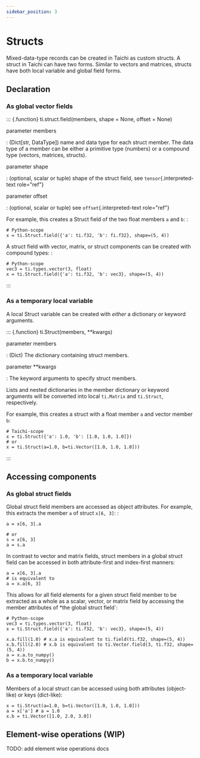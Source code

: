 ```yaml
---
sidebar_position: 3
---
```


# Structs

Mixed-data-type records can be created in Taichi as custom structs. A struct in Taichi can have two forms. Similar to vectors and matrices, structs have both local variable and global field forms.

## Declaration

### As global vector fields

::: {.function}
ti.struct.field(members, shape = None, offset = None)

parameter members

: (Dict[str, DataType]) name and data type for each struct member. The data type of a member can be either a primitive type (numbers) or a compound type (vectors, matrices, structs).

parameter shape

: (optional, scalar or tuple) shape of the struct field, see
`tensor`{.interpreted-text role="ref"}

parameter offset

: (optional, scalar or tuple) see `offset`{.interpreted-text
role="ref"}

For example, this creates a Struct field of the two float members `a` and `b`: :

    # Python-scope
    x = ti.Struct.field({'a': ti.f32, 'b': fi.f32}, shape=(5, 4))

A struct field with vector, matrix, or struct components can be created with compound types: :

    # Python-scope
    vec3 = ti.types.vector(3, float)
    x = ti.Struct.field({'a': ti.f32, 'b': vec3}, shape=(5, 4))

:::

### As a temporary local variable

A local Struct variable can be created with *either* a dictionary *or* keyword arguments.

::: {.function}
ti.Struct(members, **kwargs)

parameter members

: (Dict) The dictionary containing struct members.

parameter **kwargs

: The keyword arguments to specify struct members.

Lists and nested dictionaries in the member dictionary or keyword arguments will be converted into local `ti.Matrix` and `ti.Struct`, respectively.

For example, this creates a struct with a float member `a` and vector member `b`:

    # Taichi-scope
    x = ti.Struct({'a': 1.0, 'b': [1.0, 1.0, 1.0]})
    # or
    x = ti.Struct(a=1.0, b=ti.Vector([1.0, 1.0, 1.0]))

:::

## Accessing components

### As global struct fields

Global struct field members are accessed as object attributes. For example, this extracts the member `a` of struct `x[6, 3]`: :

    a = x[6, 3].a

    # or
    s = x[6, 3]
    a = s.a

In contrast to vector and matrix fields, struct members in a global struct field can be accessed in both attribute-first and index-first manners:

    a = x[6, 3].a
    # is equivalent to
    a = x.a[6, 3]

This allows for all field elements for a given struct field member to be extracted as a whole as a scalar, vector, or matrix field by accessing the member attributes of *the global struct field`:

    # Python-scope
    vec3 = ti.types.vector(3, float)
    x = ti.Struct.field({'a': ti.f32, 'b': vec3}, shape=(5, 4))

    x.a.fill(1.0) # x.a is equivalent to ti.field(ti.f32, shape=(5, 4))
    x.b.fill(2.0) # x.b is equivalent to ti.Vector.field(3, ti.f32, shape=(5, 4))
    a = x.a.to_numpy()
    b = x.b.to_numpy()

### As a temporary local variable

Members of a local struct can be accessed using both attributes (object-like) or keys (dict-like):

    x = ti.Struct(a=1.0, b=ti.Vector([1.0, 1.0, 1.0]))
    a = x['a'] # a = 1.0
    x.b = ti.Vector([1.0, 2.0, 3.0])

## Element-wise operations (WIP)

TODO: add element wise operations docs
